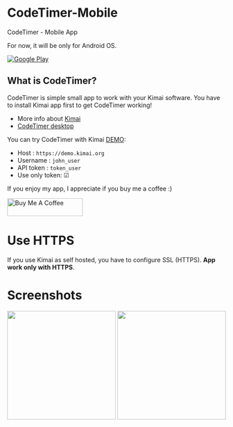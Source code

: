 # CodeTimer-Mobile
CodeTimer - Mobile App

For now, it will be only for Android OS.

<a href="https://play.google.com/store/apps/details?id=sk.owly.codetimermobile" target="_blank"><img src="https://play.google.com/intl/en_us/badges/static/images/badges/en_badge_web_generic.png" alt="Google Play"/></a>

## What is CodeTimer?
CodeTimer is simple small app to work with your Kimai software. You have to install Kimai app first to get CodeTimer working!

- More info about [Kimai](https://www.kimai.org/)
- [CodeTimer desktop](https://github.com/owlysk/CodeTimer)

You can try CodeTimer with Kimai [DEMO](https://www.kimai.org/en/demo.html):
- Host : `https://demo.kimai.org`
- Username : `john_user`
- API token :  `token_user`
- Use only token: &#9745;

If you enjoy my app, I appreciate if you buy me a coffee :)  

<a href="https://www.buymeacoffee.com/owlysk" target="_blank"><img src="https://cdn.buymeacoffee.com/buttons/default-yellow.png" alt="Buy Me A Coffee" height="41" width="174"></a>

# Use HTTPS

If you use Kimai as self hosted, you have to configure SSL (HTTPS). __App work only with HTTPS__.

# Screenshots
<img src="https://github.com/user-attachments/assets/af797736-c806-4723-b5c1-b601cfa15e93" width="250"/>
<img src="https://github.com/user-attachments/assets/7a8c6de7-9b13-4958-a7de-04c647553973" width="250"/>


